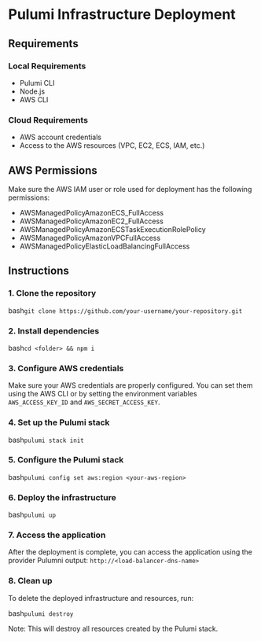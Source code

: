 # Pulumi Infrastructure Deployment

## Requirements

### Local Requirements
- Pulumi CLI 
- Node.js
- AWS CLI 

### Cloud Requirements
- AWS account credentials
- Access to the AWS resources (VPC, EC2, ECS, IAM, etc.)

## AWS Permissions

Make sure the AWS IAM user or role used for deployment has the following permissions:
- AWSManagedPolicyAmazonECS_FullAccess
- AWSManagedPolicyAmazonEC2_FullAccess
- AWSManagedPolicyAmazonECSTaskExecutionRolePolicy
- AWSManagedPolicyAmazonVPCFullAccess
- AWSManagedPolicyElasticLoadBalancingFullAccess

## Instructions

### 1. Clone the repository

bash`git clone https://github.com/your-username/your-repository.git`

### 2. Install dependencies

bash`cd <folder> && npm i`

### 3. Configure AWS credentials

Make sure your AWS credentials are properly configured. You can set them using the AWS CLI or by setting the environment variables `AWS_ACCESS_KEY_ID` and `AWS_SECRET_ACCESS_KEY`.

### 4. Set up the Pulumi stack

bash`pulumi stack init`

### 5. Configure the Pulumi stack

bash`pulumi config set aws:region <your-aws-region>`

### 6. Deploy the infrastructure

bash`pulumi up`

### 7. Access the application

After the deployment is complete, you can access the application using the provider Pulumni output: `http://<load-balancer-dns-name>`

### 8. Clean up

To delete the deployed infrastructure and resources, run:

bash`pulumi destroy`

Note: This will destroy all resources created by the Pulumi stack.

